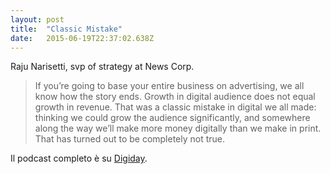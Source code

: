 ```yaml
---
layout: post 
title:  "Classic Mistake" 
date:   2015-06-19T22:37:02.638Z 
---
```


Raju Narisetti, svp of strategy at News Corp.

>If you’re going to base your entire business on advertising, we all know how the story ends. Growth in digital audience does not equal growth in revenue. That was a classic mistake in digital we all made: thinking we could grow the audience significantly, and somewhere along the way we’ll make more money digitally than we make in print. That has turned out to be completely not true. 

Il podcast completo è su [Digiday](http://digiday.com/publishers/newsrooms-need-go-beyond-content-myopia-embrace-experiences/).